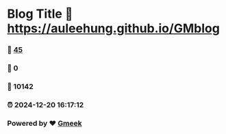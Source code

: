 # Blog Title :link: https://auleehung.github.io/GMblog 
### :page_facing_up: [45](https://auleehung.github.io/GMblog/tag.html) 
### :speech_balloon: 0 
### :hibiscus: 10142 
### :alarm_clock: 2024-12-20 16:17:12 
### Powered by :heart: [Gmeek](https://github.com/Meekdai/Gmeek)
